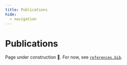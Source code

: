 ```yaml
---
title: Publications
hide:
  - navigation
---
```


# Publications

Page under construction 🚧. For now, see [`references.bib`](https://github.com/Intelligent-Instruments-Lab/tolvera/blob/main/references.bib).

